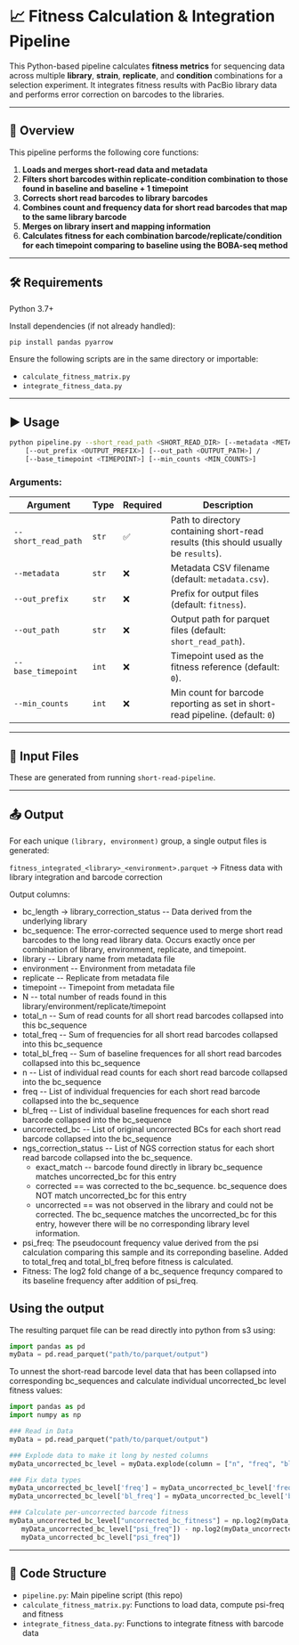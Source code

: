 # 📈 Fitness Calculation & Integration Pipeline

This Python-based pipeline calculates **fitness metrics** for sequencing data across multiple **library**, **strain**, **replicate**, and **condition** combinations for a selection experiment. It integrates fitness results with PacBio library data and performs error correction on barcodes to the libraries.

---

## 🧬 Overview

This pipeline performs the following core functions:

1. **Loads and merges short-read data and metadata**
2. **Filters short barcodes within replicate-condition combination to those found in baseline and baseline + 1 timepoint**
3. **Corrects short read barcodes to library barcodes**
4. **Combines count and frequency data for short read barcodes that map to the same library barcode**
5. **Merges on library insert and mapping information**
6. **Calculates fitness for each combination barcode/replicate/condition for each timepoint comparing to baseline using the BOBA-seq method**

---

## 🛠️ Requirements

Python 3.7+

Install dependencies (if not already handled):

```bash
pip install pandas pyarrow 
```

Ensure the following scripts are in the same directory or importable:

* `calculate_fitness_matrix.py`
* `integrate_fitness_data.py`

---

## ▶️ Usage

```bash
python pipeline.py --short_read_path <SHORT_READ_DIR> [--metadata <METADATA_CSV>] /
    [--out_prefix <OUTPUT_PREFIX>] [--out_path <OUTPUT_PATH>] /
    [--base_timepoint <TIMEPOINT>] [--min_counts <MIN_COUNTS>]
```

### Arguments:

| Argument            | Type  | Required | Description                                             |
| ------------------- | ----- | -------- | ------------------------------------------------------- |
| `--short_read_path` | `str` | ✅        | Path to directory containing short-read results (this should usually be `results`).        |
| `--metadata`        | `str` | ❌        | Metadata CSV filename (default: `metadata.csv`).        |
| `--out_prefix`      | `str` | ❌        | Prefix for output files (default: `fitness`).           |
| `--out_path`        | `str` | ❌        | Output path for parquet files (default: `short_read_path`).  |
| `--base_timepoint`  | `int` | ❌        | Timepoint used as the fitness reference (default: `0`). |
| `--min_counts`      | `int` | ❌        | Min count for barcode reporting as set in short-read pipeline. (default: `0`) |
---

## 📂 Input Files
These are generated from running `short-read-pipeline`.

---

## 📤 Output

For each unique `(library, environment)` group, a single output files is generated:

`fitness_integrated_<library>_<environment>.parquet`
   → Fitness data with library integration and barcode correction

Output columns:
* bc_length -> library_correction_status -- Data derived from the underlying library
* bc_sequence: The error-corrected sequence used to merge short read barcodes to the long read library data. Occurs exactly once per combination of library, environment, replicate, and timepoint.
* library -- Library name from metadata file
* environment -- Environment from metadata file
* replicate -- Replicate from metadata file
* timepoint -- Timepoint from metadata file
* N -- total number of reads found in this library/environment/replicate/timepoint
* total_n -- Sum of read counts for all short read barcodes collapsed into this bc_sequence
* total_freq -- Sum of frequencies for all short read barcodes collapsed into this bc_sequence
* total_bl_freq -- Sum of baseline frequences for all short read barcodes collapsed into this bc_sequence
* n -- List of individual read counts for each short read barcode collapsed into the bc_sequence
* freq -- List of individual frequencies for each short read barcode collapsed into the bc_sequence
* bl_freq -- List of individual baseline frequences for each short read barcode collapsed into the bc_sequence
* uncorrected_bc -- List of original uncorrected BCs for each short read barcode collapsed into the bc_sequence
* ngs_correction_status -- List of NGS correction status for each short read barcode collapsed into the bc_sequence.
   * exact_match -- barcode found directly in library bc_sequence matches uncorrected_bc for this entry
   * corrected == was corrected to the bc_sequence. bc_sequence does NOT match uncorrected_bc for this entry
   * uncorrected == was not observed in the library and could not be corrected. The bc_sequence matches the uncorrected_bc for this entry, however there will be no corresponding library level information.
* psi_freq: The pseudocount frequency value derived from the psi calculation comparing this sample and its correponding baseline. Added to total_freq and total_bl_freq before fitness is calculated.
* Fitness: The log2 fold change of a bc_sequence frequncy compared to its baseline frequency after addition of psi_freq.

## Using the output

The resulting parquet file can be read directly into python from s3 using:

```python
import pandas as pd
myData = pd.read_parquet("path/to/parquet/output")
```

To unnest the short-read barcode level data that has been collapsed into corresponding bc_sequences and
calculate individual uncorrected_bc level fitness values:

```python
import pandas as pd
import numpy as np

### Read in Data
myData = pd.read_parquet("path/to/parquet/output")

### Explode data to make it long by nested columns
myData_uncorrected_bc_level = myData.explode(column = ["n", "freq", "bl_freq", "uncorrected_bc", "ngs_correction_status"])

### Fix data types
myData_uncorrected_bc_level['freq'] = myData_uncorrected_bc_level['freq'].astype('float64')
myData_uncorrected_bc_level['bl_freq'] = myData_uncorrected_bc_level['bl_freq'].astype('float64')

### Calculate per-uncorrected barcode fitness
myData_uncorrected_bc_level["uncorrected_bc_fitness"] = np.log2(myData_uncorrected_bc_level["freq"] +\
   myData_uncorrected_bc_level["psi_freq"]) - np.log2(myData_uncorrected_bc_level["bl_freq"] +\
   myData_uncorrected_bc_level["psi_freq"])
```

---

## 🧩 Code Structure

* `pipeline.py`: Main pipeline script (this repo)
* `calculate_fitness_matrix.py`: Functions to load data, compute psi-freq and fitness
* `integrate_fitness_data.py`: Functions to integrate fitness with barcode data